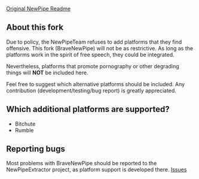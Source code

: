 [Original NewPipe Readme](../README.md)
## About this fork
Due to policy, the NewPipeTeam refuses to add platforms that they find offensive.
This fork (BraveNewPipe) will not be as restrictive. As long as the platforms work
in the spirit of free speech, they could be integrated.

Nevertheless, platforms that promote pornography or other degrading things will
__NOT__ be included here.

Feel free to suggest which alternative platforms should be included. Any contribution
(development/testing/bug report) is greatly appreciated.

## Which additional platforms are supported?
- Bitchute
- Rumble

## Reporting bugs
Most problems with BraveNewPipe should be reported to the NewPipeExtractor
project, as platform support is developed there.
[Issues](../../../../NewPipeExtractor/issues)
